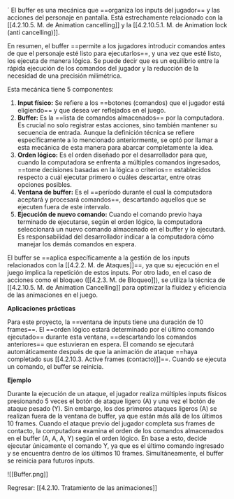 ´
El buffer es una mecánica que ==organiza los inputs del jugador== y las acciones del personaje en pantalla. Está estrechamente relacionado con la [[4.2.10.5. M. de Animation cancelling]] y la [[4.2.10.5.1. M. de Animation lock (anti cancelling)]].

En resumen, el buffer ==permite a los jugadores introducir comandos antes de que el personaje esté listo para ejecutarlos==, y una vez que esté listo, los ejecuta de manera lógica. Se puede decir que es un equilibrio entre la rápida ejecución de los comandos del jugador y la reducción de la necesidad de una precisión milimétrica.

Esta mecánica tiene 5 componentes:

1. **Input físico:** Se refiere a los ==botones (comandos) que el jugador está eligiendo== y que desea ver reflejados en el juego.
2. **Buffer:** Es la ==lista de comandos almacenados== por la computadora. Es crucial no solo registrar estas acciones, sino también mantener su secuencia de entrada. Aunque la definición técnica se refiere específicamente a lo mencionado anteriormente, se optó por llamar a esta mecánica de esta manera para abarcar completamente la idea.
3. **Orden lógico:** Es el orden diseñado por el desarrollador para que, cuando la computadora se enfrenta a múltiples comandos ingresados, ==tome decisiones basadas en la lógica o criterios== establecidos respecto a cuál ejecutar primero o cuáles descartar, entre otras opciones posibles.
4. **Ventana de buffer:** Es el ==período durante el cual la computadora aceptará y procesará comandos==, descartando aquellos que se ejecuten fuera de este intervalo. 
5. **Ejecución de nuevo comando:** Cuando el comando previo haya terminado de ejecutarse, según el orden lógico, la computadora seleccionará un nuevo comando almacenado en el buffer y lo ejecutará. Es responsabilidad del desarrollador indicar a la computadora cómo manejar los demás comandos en espera.

El buffer se ==aplica específicamente a la gestión de los inputs relacionados con la [[4.2.2. M. de Ataques]]==, ya que su ejecución en el juego implica la repetición de estos inputs. Por otro lado, en el caso de acciones como el bloqueo ([[4.2.3. M. de Bloqueo]]), se utiliza la técnica de [[4.2.10.5. M. de Animation Cancelling]] para optimizar la fluidez y eficiencia de las animaciones en el juego.

**Aplicaciones prácticas**

Para este proyecto, la ==ventana de inputs tiene una duración de 10 frames==. El ==orden lógico estará determinado por el último comando ejecutado== durante esta ventana, ==descartando los comandos anteriores== que estuvieran en espera. El comando se ejecutará automáticamente después de que la animación de ataque ==haya completado sus [[4.2.10.3. Active frames (contacto)]]==. Cuando se ejecuta un comando, el buffer se reinicia.

**Ejemplo**

Durante la ejecución de un ataque, el jugador realiza múltiples inputs físicos presionando 5 veces el botón de ataque ligero (A) y una vez el botón de ataque pesado (Y). Sin embargo, los dos primeros ataques ligeros (A) se realizan fuera de la ventana de buffer, ya que están más allá de los últimos 10 frames. Cuando el ataque previo del jugador completa sus frames de contacto, la computadora examina el orden de los comandos almacenados en el buffer (A, A, A, Y) según el orden lógico. En base a esto, decide ejecutar únicamente el comando Y, ya que es el último comando ingresado y se encuentra dentro de los últimos 10 frames. Simultáneamente, el buffer se reinicia para futuros inputs.

![[Buffer.png]]


Regresar: [[4.2.10. Tratamiento de las animaciones]]
